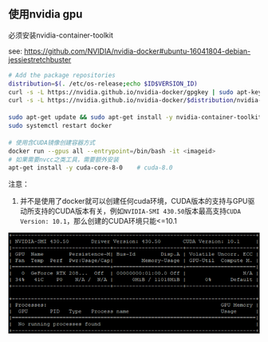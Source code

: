 

## 使用nvidia gpu

必须安装nvidia-container-toolkit

see: https://github.com/NVIDIA/nvidia-docker#ubuntu-16041804-debian-jessiestretchbuster

```bash
# Add the package repositories
distribution=$(. /etc/os-release;echo $ID$VERSION_ID)
curl -s -L https://nvidia.github.io/nvidia-docker/gpgkey | sudo apt-key add -
curl -s -L https://nvidia.github.io/nvidia-docker/$distribution/nvidia-docker.list | sudo tee /etc/apt/sources.list.d/nvidia-docker.list

sudo apt-get update && sudo apt-get install -y nvidia-container-toolkit
sudo systemctl restart docker

# 使用含CUDA镜像创建容器方式
docker run --gpus all --entrypoint=/bin/bash -it <imageid>
# 如果需要nvcc之类工具，需要额外安装
apt-get install -y cuda-core-8-0	# cuda-8.0
```

注意：

1. 并不是使用了docker就可以创建任何cuda环境，CUDA版本的支持与GPU驱动所支持的CUDA版本有关，例如`NVIDIA-SMI 430.50`版本最高支持`CUDA Version: 10.1`，那么创建的CUDA环境只能<=10.1

![image-20210318125048620](../../assets/image-20210318125048620.png)